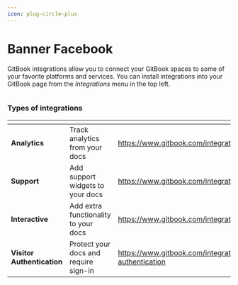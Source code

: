 ```yaml
---
icon: plug-circle-plus
---
```


# Banner Facebook

GitBook integrations allow you to connect your GitBook spaces to some of your favorite platforms and services. You can install integrations into your GitBook page from the _Integrations_ menu in the top left.

<figure><img src="https://gitbookio.github.io/onboarding-template-images/integrations-hero.png" alt=""><figcaption></figcaption></figure>

### Types of integrations

<table data-card-size="large" data-view="cards"><thead><tr><th></th><th></th><th data-hidden data-card-target data-type="content-ref"></th><th data-hidden data-card-cover data-type="files"></th><th data-hidden></th></tr></thead><tbody><tr><td><strong>Analytics</strong></td><td>Track analytics from your docs</td><td><a href="https://www.gitbook.com/integrations#analytics">https://www.gitbook.com/integrations#analytics</a></td><td></td><td></td></tr><tr><td><strong>Support</strong></td><td>Add support widgets to your docs</td><td><a href="https://www.gitbook.com/integrations#support">https://www.gitbook.com/integrations#support</a></td><td></td><td></td></tr><tr><td><strong>Interactive</strong></td><td>Add extra functionality to your docs</td><td><a href="https://www.gitbook.com/integrations#interactive">https://www.gitbook.com/integrations#interactive</a></td><td></td><td></td></tr><tr><td><strong>Visitor Authentication</strong></td><td>Protect your docs and require sign-in</td><td><a href="https://www.gitbook.com/integrations#visitor-authentication">https://www.gitbook.com/integrations#visitor-authentication</a></td><td></td><td></td></tr></tbody></table>
